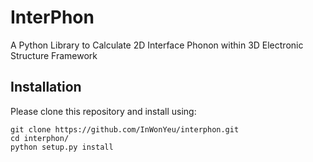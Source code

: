 # InterPhon

A Python Library to Calculate 2D Interface Phonon within 3D Electronic Structure Framework

## Installation

Please clone this repository and install using:

```
git clone https://github.com/InWonYeu/interphon.git
cd interphon/
python setup.py install
```
